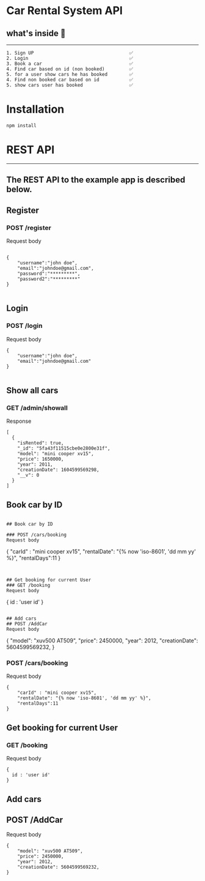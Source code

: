 # Car Rental System API

## what's inside 🚗
---
```
1. Sign UP                                   ✅
2. Login                                     ✅
3. Book a car                                ✅
4. Find car based on id (non booked)         ✅
5. for a user show cars he has booked        ✅
4. Find non booked car based on id           ✅
5. show cars user has booked                 ✅
```


# Installation

```
npm install 
```

# REST API
---
The REST API to the example app is described below.
---
## Register

### POST /register
Request body 
```

{
	"username":"john doe",
	"email":"johndoe@gmail.com",
	"password":"*********",
	"password2":"*********"
}


```
## Login 


### POST /login
Request body 
```
{
	"username":"john doe",
	"email":"johndoe@gmail.com"
}


```

## Show all cars

### GET /admin/showall
Response 
```
[
  {
    "isRented": true,
    "_id": "5fa43f11515cbe0e2800e31f",
    "model": "mini cooper xv15",
    "price": 1650000,
    "year": 2011,
    "creationDate": 1604599569298,
    "__v": 0
  }
]
```

## Book car by ID 


```

## Book car by ID 

### POST /cars/booking 
Request body
```
{
	"carId" : "mini cooper xv15",
	"rentalDate": "{% now 'iso-8601', 'dd mm yy' %}",
	"rentalDays":11
}

```


## Get booking for current User
### GET /booking 
Request body
```
{
  id : 'user id'
}

```

## Add cars 
## POST /AddCar
Request body 
```

{
    "model": "xuv500 AT509",
    "price": 2450000,
    "year": 2012,
    "creationDate": 5604599569232,
}

### POST /cars/booking 
Request body
```
{
	"carId" : "mini cooper xv15",
	"rentalDate": "{% now 'iso-8601', 'dd mm yy' %}",
	"rentalDays":11
}
```


## Get booking for current User
### GET /booking 
Request body
```
{
  id : 'user id'
}
```

## Add cars 
## POST /AddCar
Request body 
```
{
    "model": "xuv500 AT509",
    "price": 2450000,
    "year": 2012,
    "creationDate": 5604599569232,
}
```

